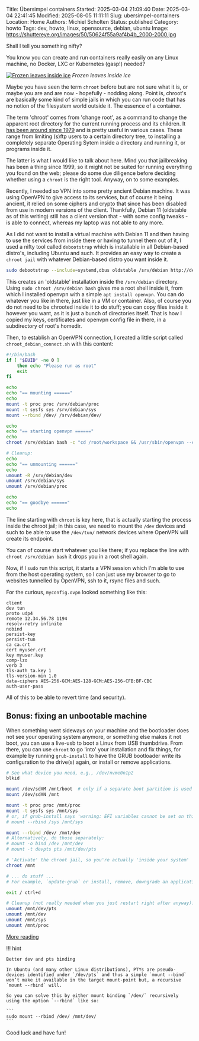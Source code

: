 Title: Übersimpel containers
Started: 2025-03-04 21:09:40
Date: 2025-03-04 22:41:45
Modified: 2025-08-05 11:11:11
Slug: ubersimpel-containers
Location: Home
Authors: Michiel Scholten
Status: published
Category: howto
Tags: dev, howto, linux, opensource, debian, ubuntu
Image: https://shuttereye.org/images/50/50624f55a9af4b4b_2000-2000.jpg

Shall I tell you something nifty?

You know you can create and run containers really easily on any Linux machine, no Docker, LXC or Kubernetes (gasp!) needed?

[![Frozen leaves inside ice](https://shuttereye.org/images/50/50624f55a9af4b4b_2000-2000.jpg)](https://shuttereye.org/photolog/PXL_20250218_074550970.jpg/view/)
*Frozen leaves inside ice*

Maybe you have seen the term `chroot` before but are not sure what it is, or maybe you are and are now - hopefully - nodding along. Point is, chroot's are basically some kind of simple jails in which you can run code that has no notion of the filesystem world outside it. The essence of a container.

The term 'chroot' comes from 'change root', as a command to change the apparent root directory for the current running process and its children. It [has been around since 1979](https://en.wikipedia.org/wiki/Chroot#History) and is pretty useful in various cases. These range from limiting (s)ftp users to a certain directory tree, to installing a completely separate Operating Sytem inside a directory and running it, or programs inside it.

The latter is what I would like to talk about here. Mind you that jailbreaking has been a thing since 1999, so it might not be suited for running everything you found on the web; please do some due diligence before deciding whether using a `chroot` is the right tool. Anyway, on to some examples.

Recently, I needed so VPN into some pretty ancient Debian machine. It was using OpenVPN to give access to its services, but of course it being ancient, it relied on some ciphers and crypto that since has been disabled from use in modern versions of the client. Thankfully, Debian 11 (oldstable as of this writing) still has a client version that - with some config tweaks - is able to connect, whereas my laptop was not able to any more.

As I did not want to install a virtual machine with Debian 11 and then having to use the services from inside there or having to tunnel them out of it, I used a nifty tool called `debootstrap` which is installable in all Debian-based distro's, including Ubuntu and such. It provides an easy way to create a `chroot jail` with whatever Debian-based distro you want inside it.

```bash
sudo debootstrap --include=systemd,dbus oldstable /srv/debian http://deb.debian.org/debian/
```

This creates an 'oldstable' installation inside the `/srv/debian` directory. Using `sudo chroot /srv/debian bash` gives me a root shell inside it, from which I installed openvpn with a simple `apt install openvpn`. You can do whatever you like in there, just like in a VM or container. Also, of course you do not need to be chrooted inside it to do stuff; you can copy files inside it however you want, as it is just a bunch of directories itself. That is how I copied my keys, certificates and openvpn config file in there, in a subdirectory of root's homedir.

Then, to establish an OpenVPN connection, I created a little script called `chroot_debian_connect.sh` with this content:

```bash
#!/bin/bash
if [ "$EUID" -ne 0 ]
    then echo "Please run as root"
    exit
fi

echo
echo "== mounting ======"
echo
mount -t proc proc /srv/debian/proc
mount -t sysfs sys /srv/debian/sys
mount --rbind /dev/ /srv/debian/dev/

echo
echo "== starting openvpn ======"
echo
chroot /srv/debian bash -c "cd /root/workspace && /usr/sbin/openvpn --config myconfig.ovpn"

# Cleanup:
echo
echo "== unmounting ======"
echo
umount -R /srv/debian/dev
umount /srv/debian/sys
umount /srv/debian/proc

echo
echo "== goodbye ======"
echo
```

The line starting with `chroot` is key here, that is actually starting the process inside the chroot jail; in this case, we need to mount the `/dev` devices and such to be able to use the `/dev/tun/` network devices where OpenVPN will create its endpoint.

You can of course start whatever you like there; if you replace the line with `chroot /srv/debian bash` it drops you in a root shell again.

Now, if I `sudo` run this script, it starts a VPN session which I'm able to use from the host operating system, so I can just use my browser to go to websites tunnelled by OpenVPN, ssh to it, rsync files and such.

For the curious, `myconfig.ovpn` looked something like this:

```
client
dev tun
proto udp4
remote 12.34.56.78 1194
resolv-retry infinite
nobind
persist-key
persist-tun
ca ca.crt
cert myuser.crt
key myuser.key
comp-lzo
verb 3
tls-auth ta.key 1
tls-version-min 1.0
data-ciphers AES-256-GCM:AES-128-GCM:AES-256-CFB:BF-CBC
auth-user-pass
```

All of this to be able to revert time (and security).


## Bonus: fixing an unbootable machine

When something went sideways on your machine and the bootloader does not see your operating system anymore, or something else makes it not boot, you can use a live-usb to boot a Linux from USB thumbdrive. From there, you can use `chroot` to go 'into' your installation and fix things, for example by running `grub-install` to have the GRUB bootloader write its configuration to the drive(s) again, or install or remove applications.


```bash
# See what device you need, e.g., /dev/nvme0n1p2
blkid

mount /dev/sdXM /mnt/boot  # only if a separate boot partition is used
mount /dev/sdXN /mnt

mount -t proc proc /mnt/proc
mount -t sysfs sys /mnt/sys
# or, if grub-install says 'warning: EFI variables cannot be set on this system':
# mount --rbind /sys /mnt/sys

mount --rbind /dev/ /mnt/dev
# Alternatively, do those separately:
# mount -o bind /dev /mnt/dev
# mount -t devpts pts /mnt/dev/pts

# 'Activate' the chroot jail, so you're actually 'inside your system'
chroot /mnt

# ... do stuff ...
# For example, `update-grub` or install, remove, downgrade an application or something

exit / ctrl+d

# Cleanup (not really needed when you just restart right after anyway):
umount /mnt/dev/pts
umount /mnt/dev
umount /mnt/sys
umount /mnt/proc
```

[More reading](https://www.turnkeylinux.org/docs/chroot-to-repair-system)

!!! hint

    Better dev and pts binding

    In Ubuntu (and many other Linux distributions), PTYs are pseudo-devices identified under `/dev/pts` and thus a simple `mount --bind` won’t make it available in the target mount-point but, a recursive `mount --rbind` will.

    So you can solve this by either mount binding `/dev/` recursively using the option `--rbind` like so:

    ```
    sudo mount --rbind /dev/ /mnt/dev/
    ```

Good luck and have fun!
